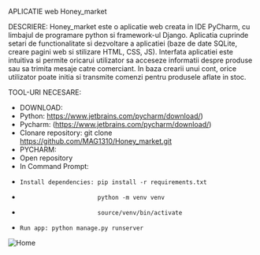 APLICATIE web Honey_market

DESCRIERE:
Honey_market este o aplicatie web creata in IDE PyCharm, cu limbajul de programare python si framework-ul Django. Aplicatia cuprinde setari de functionalitate si dezvoltare a aplicatiei (baze de date SQLite, creare pagini web si stilizare HTML, CSS, JS).
Interfata aplicatiei este intuitiva si permite oricarui utilizator sa acceseze informatii despre produse sau sa trimita mesaje catre comerciant. In baza crearii unui cont, orice utilizator poate initia si transmite comenzi pentru produsele aflate in stoc.

TOOL-URI NECESARE:
- DOWNLOAD:
-   Python: https://www.jetbrains.com/pycharm/download/)
-   Pycharm: (https://www.jetbrains.com/pycharm/download/)
-   Clonare repository: git clone https://github.com/MAG1310/Honey_market.git
- PYCHARM:
-   Open repository
-   In Command Prompt:
-     Install dependencies: pip install -r requirements.txt
-                           python -m venv venv
-                           source/venv/bin/activate
-     Run app: python manage.py runserver

![Home](https://github.com/MAG1310/Honey_market/assets/145273133/4d5c6336-9d52-4af2-8d5d-3676b10a64d8)
